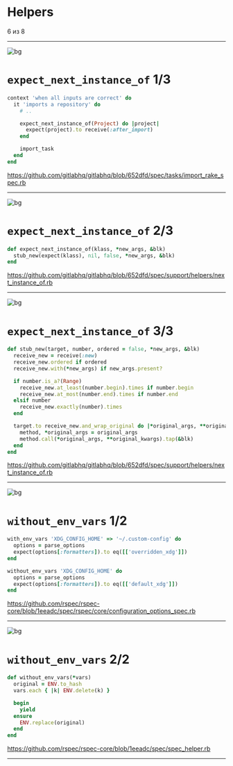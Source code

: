 # Helpers
6 из 8

---
<!-- header: Helpers 6 из 8 -->

![bg](img/bg/gitlab.png)

# `expect_next_instance_of` 1/3

```ruby
context 'when all inputs are correct' do
  it 'imports a repository' do
    # ..

    expect_next_instance_of(Project) do |project|
      expect(project).to receive(:after_import)
    end

    import_task
  end
end
```

<a class="link--source" href="https://github.com/gitlabhq/gitlabhq/blob/652dfd/spec/tasks/import_rake_spec.rb">https://github.com/gitlabhq/gitlabhq/blob/652dfd/spec/tasks/import_rake_spec.rb</a>

---

![bg](img/bg/gitlab.png)

# `expect_next_instance_of` 2/3

```ruby
def expect_next_instance_of(klass, *new_args, &blk)
  stub_new(expect(klass), nil, false, *new_args, &blk)
end
```

<a class="link--source" href="https://github.com/gitlabhq/gitlabhq/blob/652dfd/spec/support/helpers/next_instance_of.rb">https://github.com/gitlabhq/gitlabhq/blob/652dfd/spec/support/helpers/next_instance_of.rb</a>

---

![bg](img/bg/gitlab.png)

# `expect_next_instance_of` 3/3

```ruby
def stub_new(target, number, ordered = false, *new_args, &blk)
  receive_new = receive(:new)
  receive_new.ordered if ordered
  receive_new.with(*new_args) if new_args.present?

  if number.is_a?(Range)
    receive_new.at_least(number.begin).times if number.begin
    receive_new.at_most(number.end).times if number.end
  elsif number
    receive_new.exactly(number).times
  end

  target.to receive_new.and_wrap_original do |*original_args, **original_kwargs|
    method, *original_args = original_args
    method.call(*original_args, **original_kwargs).tap(&blk)
  end
end
```

<a class="link--source" href="https://github.com/gitlabhq/gitlabhq/blob/652dfd/spec/support/helpers/next_instance_of.rb">https://github.com/gitlabhq/gitlabhq/blob/652dfd/spec/support/helpers/next_instance_of.rb</a>

---

![bg](img/bg/rspec.png)

# `without_env_vars` 1/2

```ruby
with_env_vars 'XDG_CONFIG_HOME' => '~/.custom-config' do
  options = parse_options
  expect(options[:formatters]).to eq([['overridden_xdg']])
end

without_env_vars 'XDG_CONFIG_HOME' do
  options = parse_options
  expect(options[:formatters]).to eq([['default_xdg']])
end
```

<a class="link--source" href="https://github.com/rspec/rspec-core/blob/1eeadc/spec/rspec/core/configuration_options_spec.rb">https://github.com/rspec/rspec-core/blob/1eeadc/spec/rspec/core/configuration_options_spec.rb</a>


---

![bg](img/bg/rspec.png)

# `without_env_vars` 2/2


```ruby
def without_env_vars(*vars)
  original = ENV.to_hash
  vars.each { |k| ENV.delete(k) }

  begin
    yield
  ensure
    ENV.replace(original)
  end
end
```

<a class="link--source" href="https://github.com/rspec/rspec-core/blob/1eeadc/spec/spec_helper.rb">https://github.com/rspec/rspec-core/blob/1eeadc/spec/spec_helper.rb</a>

---


<!-- header: "" -->
